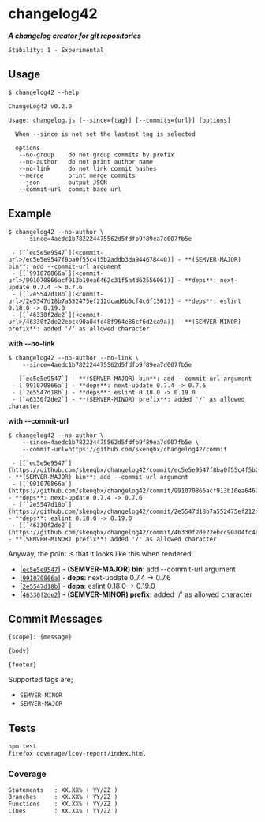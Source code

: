# changelog42

**_A changelog creator for git repositories_**

```
Stability: 1 - Experimental
```

## Usage

```
$ changelog42 --help

ChangeLog42 v0.2.0

Usage: changelog.js [--since={tag}] [--commits={url}] [options]

  When --since is not set the lastest tag is selected

  options
   --no-group    do not group commits by prefix
   --no-author   do not print author name
   --no-link     do not link commit hashes
   --merge       print merge commits
   --json        output JSON
   --commit-url  commit base url

```

## Example

```
$ changelog42 --no-author \
    --since=4aedc1b782224475562d5fdfb9f89ea7d007fb5e

 - [[`ec5e5e9547`](<commit-url>/ec5e5e9547f8ba0f55c4f5b2addb3da944678440)] - **(SEMVER-MAJOR) bin**: add --commit-url argument
 - [[`991070866a`](<commit-url>/991070866acf913b10ea6462c31f5a4d62556061)] - **deps**: next-update 0.7.4 -> 0.7.6
 - [[`2e5547d18b`](<commit-url>/2e5547d18b7a552475ef212dcad6b5cf4c6f1561)] - **deps**: eslint 0.18.0 -> 0.19.0
 - [[`46330f2de2`](<commit-url>/46330f2de22ebcc90a04fc48f964e86cf6d2ca9a)] - **(SEMVER-MINOR) prefix**: added '/' as allowed character
```

**with --no-link**

```
$ changelog42 --no-author --no-link \
    --since=4aedc1b782224475562d5fdfb9f89ea7d007fb5e

 - [`ec5e5e9547`] - **(SEMVER-MAJOR) bin**: add --commit-url argument
 - [`991070866a`] - **deps**: next-update 0.7.4 -> 0.7.6
 - [`2e5547d18b`] - **deps**: eslint 0.18.0 -> 0.19.0
 - [`46330f2de2`] - **(SEMVER-MINOR) prefix**: added '/' as allowed character
```

**with --commit-url**

```
$ changelog42 --no-author \
    --since=4aedc1b782224475562d5fdfb9f89ea7d007fb5e \
    --commit-url=https://github.com/skenqbx/changelog42/commit

 - [[`ec5e5e9547`](https://github.com/skenqbx/changelog42/commit/ec5e5e9547f8ba0f55c4f5b2addb3da944678440)] - **(SEMVER-MAJOR) bin**: add --commit-url argument
 - [[`991070866a`](https://github.com/skenqbx/changelog42/commit/991070866acf913b10ea6462c31f5a4d62556061)] - **deps**: next-update 0.7.4 -> 0.7.6
 - [[`2e5547d18b`](https://github.com/skenqbx/changelog42/commit/2e5547d18b7a552475ef212dcad6b5cf4c6f1561)] - **deps**: eslint 0.18.0 -> 0.19.0
 - [[`46330f2de2`](https://github.com/skenqbx/changelog42/commit/46330f2de22ebcc90a04fc48f964e86cf6d2ca9a)] - **(SEMVER-MINOR) prefix**: added '/' as allowed character
```

Anyway, the point is that it looks like this when rendered:

 - [[`ec5e5e9547`](https://github.com/skenqbx/changelog42/commit/ec5e5e9547f8ba0f55c4f5b2addb3da944678440)] - **(SEMVER-MAJOR) bin**: add --commit-url argument
 - [[`991070866a`](https://github.com/skenqbx/changelog42/commit/991070866acf913b10ea6462c31f5a4d62556061)] - **deps**: next-update 0.7.4 -> 0.7.6
 - [[`2e5547d18b`](https://github.com/skenqbx/changelog42/commit/2e5547d18b7a552475ef212dcad6b5cf4c6f1561)] - **deps**: eslint 0.18.0 -> 0.19.0
 - [[`46330f2de2`](https://github.com/skenqbx/changelog42/commit/46330f2de22ebcc90a04fc48f964e86cf6d2ca9a)] - **(SEMVER-MINOR) prefix**: added '/' as allowed character

## Commit Messages

```
{scope}: {message}

{body}

{footer}
```

Supported tags are;

 - `SEMVER-MINOR`
 - `SEMVER-MAJOR`

## Tests

```bash
npm test
firefox coverage/lcov-report/index.html
```

### Coverage

```
Statements   : XX.XX% ( YY/ZZ )
Branches     : XX.XX% ( YY/ZZ )
Functions    : XX.XX% ( YY/ZZ )
Lines        : XX.XX% ( YY/ZZ )
```
